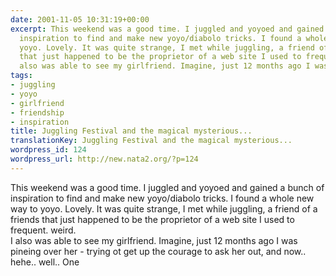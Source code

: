 ```yaml
---
date: 2001-11-05 10:31:19+00:00
excerpt: This weekend was a good time. I juggled and yoyoed and gained a bunch of
  inspiration to find and make new yoyo/diabolo tricks. I found a whole new way to
  yoyo. Lovely. It was quite strange, I met while juggling, a friend of a friends
  that just happened to be the proprietor of a web site I used to frequent. weird.I
  also was able to see my girlfriend. Imagine, just 12 months ago I was pineing ...
tags:
- juggling
- yoyo
- girlfriend
- friendship
- inspiration
title: Juggling Festival and the magical mysterious...
translationKey: Juggling Festival and the magical mysterious...
wordpress_id: 124
wordpress_url: http://new.nata2.org/?p=124
---
```


This weekend was a good time. I juggled and yoyoed and gained a bunch of inspiration to find and make new yoyo/diabolo tricks. I found a whole new way to yoyo. Lovely. It was quite strange, I met while juggling, a friend of a friends that just happened to be the proprietor of a web site I used to frequent. weird.<br/>I also was able to see my girlfriend. Imagine, just 12 months ago I was pineing over her - trying ot get up the courage to ask her out, and now.. hehe.. well.. One